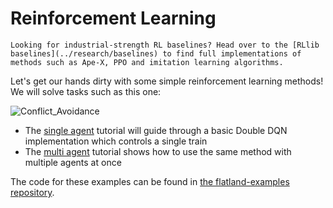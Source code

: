 Reinforcement Learning
===

```{note}
Looking for industrial-strength RL baselines? Head over to the [RLlib baselines](../research/baselines) to find full implementations of methods such as Ape-X, PPO and imitation learning algorithms.
```

Let's get our hands dirty with some simple reinforcement learning methods! We will solve tasks such as this one:

![Conflict_Avoidance](https://i.imgur.com/AvBHKaD.gif)

- The [single agent](rl/single-agent) tutorial will guide through a basic Double DQN implementation which controls a single train
- The [multi agent](rl/multi-agent) tutorial shows how to use the same method with multiple agents at once

The code for these examples can be found in [the flatland-examples repository](https://gitlab.aicrowd.com/flatland/flatland-examples).
